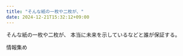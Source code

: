 ```yaml
---
title: "そんな紙の一枚や二枚が、"
date: 2024-12-21T15:32:12+09:00
---
```

そんな紙の一枚や二枚が、
本当に未来を示しているなどと誰が保証する。

情報集め
